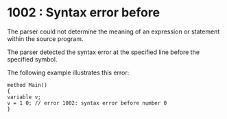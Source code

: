 # 1002 : Syntax error before

The parser could not determine the meaning of an expression or statement within the source program.

The parser detected the syntax error at the specified line before the specified symbol.

&#x20;

The following example illustrates this error:

```
method Main()
{
variable v;
v = 1 0; // error 1002: syntax error before number 0
}
```

&#x20;
